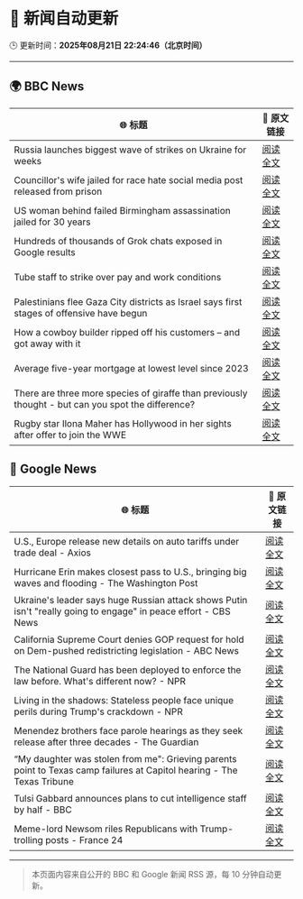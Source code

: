 # 🧠 新闻自动更新

🕒 更新时间：**2025年08月21日 22:24:46（北京时间）**

---

## 🌍 BBC News

| 🌐 标题 | 🔗 原文链接 |
|--------|-------------|
| Russia launches biggest wave of strikes on Ukraine for weeks | [阅读全文](https://www.bbc.com/news/articles/c62wj8yje2eo?at_medium=RSS&at_campaign=rss) |
| Councillor's wife jailed for race hate social media post released from prison | [阅读全文](https://www.bbc.com/news/articles/c5yl7p4l11po?at_medium=RSS&at_campaign=rss) |
| US woman behind failed Birmingham assassination jailed for 30 years | [阅读全文](https://www.bbc.com/news/articles/cn473wln2lko?at_medium=RSS&at_campaign=rss) |
| Hundreds of thousands of Grok chats exposed in Google results | [阅读全文](https://www.bbc.com/news/articles/cdrkmk00jy0o?at_medium=RSS&at_campaign=rss) |
| Tube staff to strike over pay and work conditions | [阅读全文](https://www.bbc.com/news/articles/cn728er5p1mo?at_medium=RSS&at_campaign=rss) |
| Palestinians flee Gaza City districts as Israel says first stages of offensive have begun | [阅读全文](https://www.bbc.com/news/articles/clyr7l0z9edo?at_medium=RSS&at_campaign=rss) |
| How a cowboy builder ripped off his customers – and got away with it | [阅读全文](https://www.bbc.com/news/articles/cm2v8d4z017o?at_medium=RSS&at_campaign=rss) |
| Average five-year mortgage at lowest level since 2023 | [阅读全文](https://www.bbc.com/news/articles/cdd3qm7ly8ro?at_medium=RSS&at_campaign=rss) |
| There are three more species of giraffe than previously thought - but can you spot the difference? | [阅读全文](https://www.bbc.com/news/articles/c2l7wxpxn0eo?at_medium=RSS&at_campaign=rss) |
| Rugby star Ilona Maher has Hollywood in her sights after offer to join the WWE | [阅读全文](https://www.bbc.com/sport/rugby-union/articles/cy40w4xd9mlo?at_medium=RSS&at_campaign=rss) |

## 📰 Google News

| 🌐 标题 | 🔗 原文链接 |
|--------|-------------|
| U.S., Europe release new details on auto tariffs under trade deal - Axios | [阅读全文](https://news.google.com/rss/articles/CBMia0FVX3lxTE9QNDd5dURrV2ZkSi1tWFg3b2pMMzllT0VwMFBsUHZXNlM3MzRwWk5ZLVloSTFtTm16bWFUdXpmeVQzY21PU3BGX0I1Z0FQRUdNeE9DT1VXMmpuN0l1UmN3VXU5c2lwVHN2RVQ0?oc=5) |
| Hurricane Erin makes closest pass to U.S., bringing big waves and flooding - The Washington Post | [阅读全文](https://news.google.com/rss/articles/CBMiqgFBVV95cUxNcl91NFhHQzNNZXVNUnpCUDNrZ2ltbm1TX0s2X29UVkM3M24teWZjMmFtUTRIUFJrTW1fYnplR3U3bW5VNEdZSzMzcFZKbFl4LXIwcXJXV2otanNhWE04QU9zaXZpT3JnV3NKSlFaM3Q3Qk9Ga25LS0NWWGtyMEJJaXpvV05aVXlLb3lham1YSVJ5Sld0aGZ2SGdEcWRmakRrNVdnRnBBTmNkUQ?oc=5) |
| Ukraine's leader says huge Russian attack shows Putin isn't "really going to engage" in peace effort - CBS News | [阅读全文](https://news.google.com/rss/articles/CBMiigFBVV95cUxQOXF2NzlKSDYwN0xfX2N1TGk2NXZLXzc2blFPbGgtM2YtMnpDSkR3ampFdEZTSWRsem5xOVJ3bnJwWmRseU8zU1p3YzNpNDlqcmNIbjBYd3JwYXl3bDlWX0hCcG4wOUIyTWhCMzNjU01idl9VN0pfZ29xSjY2S0RmRWtmRk1jS1BoMGfSAY8BQVVfeXFMUFE0M3BscU42VVBCbThleHR6dnloa2VrY1VPRVdoRTVRd2Fxc1RjQnU5WXNaUTJyaHU4dTh2bXN1UkFnbko4ek5tT2hocFhPWUstYWJzU2FUWG5lSVl1X1FIcmV1RHhYQWM1N0M0TmswOG5pMWxWYlRDc05xSWx2d2lic3VfR2drY3dBU1NLcGs?oc=5) |
| California Supreme Court denies GOP request for hold on Dem-pushed redistricting legislation - ABC News | [阅读全文](https://news.google.com/rss/articles/CBMipgFBVV95cUxQVmJqTWNzVWkxcVdNa0V1cTFJMmRuWFdJa0wyUFR0bGxhX0xmYjU1cjNDUWpNM3ktWTdaMG9Ec2F1OTZiYjctVXk5cGtMUVc4S3lFS1o4NEdJVWExVHBVRjdqZE45UHBsdV9ybTZrVzVvQVJnU3g2R0l6a19iT2k2eE5EcUoxM180ME9sY2dlVzVQREU0QUtEQzB0blJUcmJjUFhsOGN30gGrAUFVX3lxTFBka3FFTWxibk10MkdIRUdtX0ZGek1DekxPZFBCVVQtelY2b19ydEZGcGxuYkNrMURxZEJhSU1VbDFQX3RyMGFSSUMxZkVILVcyVlRmYWZEWVNicDBVUWlpUThsOHBaRFpoUVdkYlhhMGVtaFFQTUVIVWNqeVdway03NmEzVnpxUjd6STJqZE9feDNkQUlwN25IdGpFVDRReVFGZEZQQ0U1cllnWQ?oc=5) |
| The National Guard has been deployed to enforce the law before. What's different now? - NPR | [阅读全文](https://news.google.com/rss/articles/CBMid0FVX3lxTE5yT0ZrTEVTVEJjMUlhM3hMQUdiOGNjeHUwOGNmMjNZOU96YmxSXzdJZzhvZXJEQmQ3UXNJYWlFWUc4N2J0bjBLZFpVNk9rQVJMSm5HWTJhX3Jud3o3ZTFRVTdzajBUaVRaYUEwcFNLVkVhVWpfQ3NV?oc=5) |
| Living in the shadows: Stateless people face unique perils during Trump's crackdown - NPR | [阅读全文](https://news.google.com/rss/articles/CBMimwFBVV95cUxNdzZkYU5NcnZpeXlkTVo5OEQzVDJNZEFaRi1kV2hMUVhDSkNOdm1nb1lMZjhIN2hrSDFYZ2ZsV0Y1bVk5Z2tKMzdvNGFpdmhseXRjNlNQdEN3bDJRN2I2SEk4YXdBcmVHOFZ3MFNLak55Wkh2ZXU1VVZmOWdnZ3k1WFZBaHA0Qjh4RXVBSUNvTXJwQzBFQmg3M0F0RQ?oc=5) |
| Menendez brothers face parole hearings as they seek release after three decades - The Guardian | [阅读全文](https://news.google.com/rss/articles/CBMiiAFBVV95cUxPYVdlS0NtX0h0bWpnOUpscFhWc2JDNS1ncXEyX2VDVkFRN2R1ck5ma21uLXE4Yl9lbGd0bEwwdV9kTHRHZkZVaUFfZGROOUVjczlVZHI3RWZxaTU2MExTdjZoaktTdVRZRk5JTzdFX2dyVHZFVzJ2NTJUY2tZRm5meHctbmFoT3pu?oc=5) |
| “My daughter was stolen from me": Grieving parents point to Texas camp failures at Capitol hearing - The Texas Tribune | [阅读全文](https://news.google.com/rss/articles/CBMijAFBVV95cUxNUmdkUDhmb0tqcGp6VEQyeVlIMlB1QS1xNEd2ejZYOGQ0M1VmbVUzY3ZqektSVEN4N2tFaWhycWFIWWpiaGFBa050MVhvR2RDbkxVU0wwUUlqc0xZVjhGQ1RPRjh4dHRwbUtQclI3eW93aG5UZmEyNGxWdEI3NFdNTUs4ZGNhcGFCTTNxNw?oc=5) |
| Tulsi Gabbard announces plans to cut intelligence staff by half - BBC | [阅读全文](https://news.google.com/rss/articles/CBMiWkFVX3lxTFBSb3podkw3TnZaYW1JWlFYVjkzS1MxdGtaWnJLTnVQV0RCaDVjX0lCcUJSZTJGLTZVWjF4cENweHpRclV4UFZBS0J6TXFWRDB4Q1diRVhnaHlRd9IBX0FVX3lxTE1HVk9UcjlHV0U0QXBwYTJSVW9UWUJ3TDFUV0dMY1BKOXBqZXJUd3Z0X3NsV1RJVFdqd2xrdkNKT2NwdmY4cFgtOFRYWHBfZHV2NXJZb05DbTBxcWgzSzU4?oc=5) |
| Meme-lord Newsom riles Republicans with Trump-trolling posts - France 24 | [阅读全文](https://news.google.com/rss/articles/CBMiqwFBVV95cUxQaVpMa1UxMU40M0VLdG10WkZqaHJRVlFna1VJRDQ4S0RHMEVLalhnTnF1VWp4bDN4NlZ0NGkwS2w1cHlCbzFRLXhXXzVXN3BJcHJpU0prV0oxaThUTFhhTElfVGZyRDNVLTBLNURoT2ZwdjJ6QmMzZ25PZENlandFV25TQ2xHTG9oanFHUjE1dVlIT1VPb09qRURUbFZaY0diN2R5d202eUkxek0?oc=5) |

---
> 本页面内容来自公开的 BBC 和 Google 新闻 RSS 源，每 10 分钟自动更新。